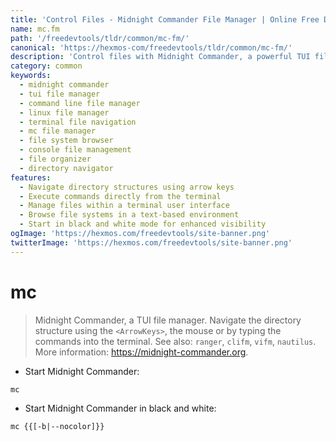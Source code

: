 ```yaml
---
title: 'Control Files - Midnight Commander File Manager | Online Free DevTools by Hexmos'
name: mc.fm
path: '/freedevtools/tldr/common/mc-fm/'
canonical: 'https://hexmos-com/freedevtools/tldr/common/mc-fm/'
description: 'Control files with Midnight Commander, a powerful TUI file manager. Navigate directories, manage files, and execute commands directly from the terminal. Free online tool, no registration required.'
category: common
keywords:
  - midnight commander
  - tui file manager
  - command line file manager
  - linux file manager
  - terminal file navigation
  - mc file manager
  - file system browser
  - console file management
  - file organizer
  - directory navigator
features:
  - Navigate directory structures using arrow keys
  - Execute commands directly from the terminal
  - Manage files within a terminal user interface
  - Browse file systems in a text-based environment
  - Start in black and white mode for enhanced visibility
ogImage: 'https://hexmos.com/freedevtools/site-banner.png'
twitterImage: 'https://hexmos.com/freedevtools/site-banner.png'
---
```


# mc

> Midnight Commander, a TUI file manager.
> Navigate the directory structure using the `<ArrowKeys>`, the mouse or by typing the commands into the terminal.
> See also: `ranger`, `clifm`, `vifm`, `nautilus`.
> More information: <https://midnight-commander.org>.

- Start Midnight Commander:

`mc`

- Start Midnight Commander in black and white:

`mc {{[-b|--nocolor]}}`
